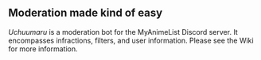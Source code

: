 ﻿## Moderation made kind of easy 
*Uchuumaru* is a moderation bot for the MyAnimeList Discord server. It encompasses infractions, filters, and user information. Please see the Wiki for more information.
